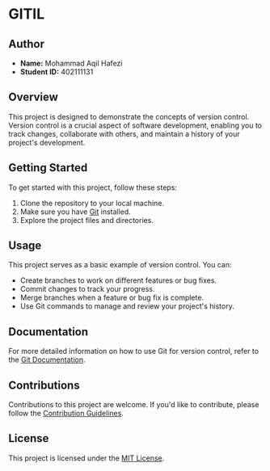 # GITIL

## Author
- **Name:** Mohammad Aqil Hafezi
- **Student ID:** 402111131

## Overview
This project is designed to demonstrate the concepts of version control. Version control is a crucial aspect of software development, enabling you to track changes, collaborate with others, and maintain a history of your project's development.

## Getting Started
To get started with this project, follow these steps:
1. Clone the repository to your local machine.
2. Make sure you have [Git](https://git-scm.com/) installed.
3. Explore the project files and directories.

## Usage
This project serves as a basic example of version control. You can:
- Create branches to work on different features or bug fixes.
- Commit changes to track your progress.
- Merge branches when a feature or bug fix is complete.
- Use Git commands to manage and review your project's history.

## Documentation
For more detailed information on how to use Git for version control, refer to the [Git Documentation](https://git-scm.com/doc).

## Contributions
Contributions to this project are welcome. If you'd like to contribute, please follow the [Contribution Guidelines](CONTRIBUTING.md).

## License
This project is licensed under the [MIT License](LICENSE).

